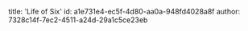 title: 'Life of Six'
id: a1e731e4-ec5f-4d80-aa0a-948fd4028a8f
author: 7328c14f-7ec2-4511-a24d-29a1c5ce23eb
